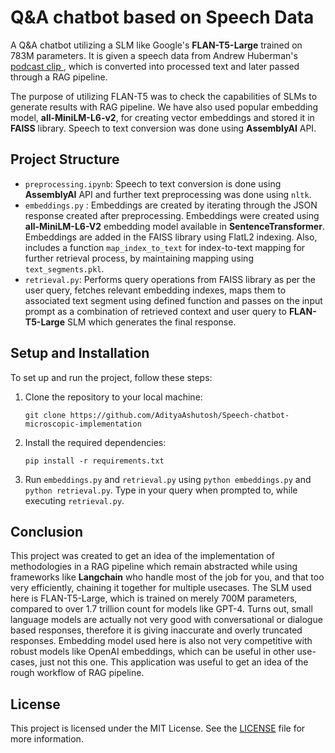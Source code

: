 #  Q&A chatbot based on Speech Data

A Q&A chatbot utilizing a SLM like Google's <b>FLAN-T5-Large</b> trained on 783M parameters. 
It is given a speech data from Andrew Huberman's <a href="https://www.youtube.com/watch?v=WDv4AWk0J3U"> podcast clip </a>, 
which is converted into processed text and later passed through a RAG pipeline.

The purpose of utilizing FLAN-T5 was to check the capabilities of SLMs to generate results with RAG pipeline.
We have also used popular embedding model, **all-MiniLM-L6-v2**, for creating vector embeddings and stored it in **FAISS**
library. Speech to text conversion was done using **AssemblyAI** API.

## Project Structure
  - `preprocessing.ipynb`: Speech to text conversion is done using **AssemblyAI** API and further text preprocessing was done using `nltk`.
  -  `embeddings.py` : Embeddings are created by iterating through the JSON response created after preprocessing. Embeddings were created
      using **all-MiniLM-L6-V2** embedding model available in **SentenceTransformer**. Embeddings are added in the FAISS library using FlatL2 
      indexing. Also, includes a function `map_index_to_text` for index-to-text mapping for further retrieval process, by maintaining mapping 
      using `text_segments.pkl`.
  -  `retrieval.py`: Performs query operations from FAISS library as per the user query, fetches relevant embedding indexes, maps them to associated
     text segment using defined function and passes on the input prompt as a combination of retrieved context and user query to **FLAN-T5-Large** SLM
     which generates the final response.
     


## Setup and Installation

To set up and run the project, follow these steps:

1. Clone the repository to your local machine:

   ```
   git clone https://github.com/AdityaAshutosh/Speech-chatbot-microscopic-implementation
   ```

2. Install the required dependencies:

   ```
   pip install -r requirements.txt
   ```
   
3. Run `embeddings.py` and `retrieval.py` using `python embeddings.py` and `python retrieval.py`. 
   Type in your query when prompted to, while executing `retrieval.py`.



## Conclusion

This project was created to get an idea of the implementation of methodologies in a RAG pipeline which remain abstracted
while using frameworks like **Langchain** who handle most of the job for you, and that too very efficiently, chaining it
together for multiple usecases. The SLM used here is FLAN-T5-Large, which is trained on merely 700M parameters, compared 
to over 1.7 trillion count for models like GPT-4.
Turns out, small language models are actually not very good with conversational or dialogue based responses, therefore it
is giving inaccurate and overly truncated responses. Embedding model used here is also not very competitive with robust models
like OpenAI embeddings, which can be useful in other use-cases, just not this one.
This application was useful to get an idea of the rough workflow of RAG pipeline.


## License

This project is licensed under the MIT License. See the [LICENSE](LICENSE) file for more information.
